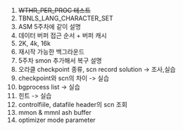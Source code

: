 1. ~~WTHR_PER_PROC 테스트~~
2. TBNLS_LANG_CHARACTER_SET
3. ASM 5주차에 같이 설명
4. 데이터 버퍼 접근 순서 + 버퍼 캐시
5. 2K, 4k, 16k
6. 재시작 가능한 백그라운드
7. 5주차 smon 추가해서 복구 설명
8. 오라클 checkpoint 종류, scn record solution -> 조사,실습
9. checkpoint와 scn의 차이 -> 실습
10. bgprocess list -> 실습
11. 힌트 -> 실습
12. controlfiile, datafile header의 scn 조회
13. mmon & mmnl ash buffer
14. optimizer mode parameter